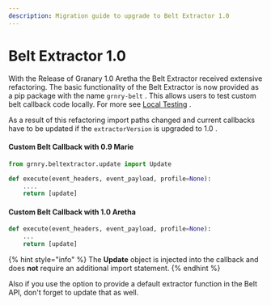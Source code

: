 ```yaml
---
description: Migration guide to upgrade to Belt Extractor 1.0
---
```


# Belt Extractor 1.0

With the Release of Granary 1.0 Aretha the Belt Extractor received extensive refactoring. The basic functionality of the Belt Extractor is now provided as a pip package with the name `grnry-belt` . This allows users to test custom belt callback code locally. For more see [Local Testing](../../learning-grnry-1/using-data-in-granary/best-practices/local-testing.md) .

As a result of this refactoring import paths changed and current callbacks have to be updated if the `extractorVersion` is upgraded to 1.0 . 

#### Custom Belt Callback with 0.9 Marie

```python
from grnry.beltextractor.update import Update

def execute(event_headers, event_payload, profile=None):
    ....
    return [update]
```

#### Custom Belt Callback with 1.0 Aretha

```python
def execute(event_headers, event_payload, profile=None):
    ...
    return [update]
```

{% hint style="info" %}
The **Update** object is injected into the callback and does **not** require an additional import statement.
{% endhint %}

Also if you use the option to provide a default extractor function in the Belt API, don't forget to update that as well.

